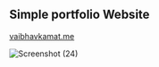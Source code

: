 ## Simple portfolio Website 
[vaibhavkamat.me](https://vaibhavkamat.me)

![Screenshot (24)](https://user-images.githubusercontent.com/91717908/194021162-2f230e64-a7fb-40d3-b8ed-1cbeeae011e5.png)
